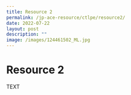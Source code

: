 ```yaml
---
title: Resource 2
permalink: /jp-ace-resource/ctlpe/resource2/
date: 2022-07-22
layout: post
description: ""
image: /images/124461502_ML.jpg
---
```

# Resource 2

TEXT